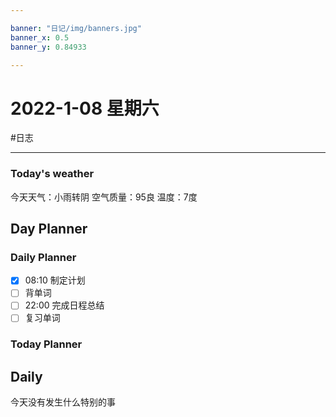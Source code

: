 ```yaml
---

banner: "日记/img/banners.jpg"
banner_x: 0.5
banner_y: 0.84933

---
```

# 2022-1-08 星期六
#日志 

---

### Today's weather
今天天气：小雨转阴
空气质量：95良
温度：7度
## Day Planner

### Daily Planner
- [x] 08:10 制定计划
- [ ] 背单词
- [ ] 22:00 完成日程总结
- [ ] 复习单词

### Today Planner

## Daily
今天没有发生什么特别的事

